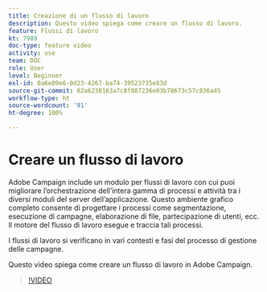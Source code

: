 ```yaml
---
title: Creazione di un flusso di lavoro
description: Questo video spiega come creare un flusso di lavoro.
feature: Flussi di lavoro
kt: 7989
doc-type: feature video
activity: use
team: DOC
role: User
level: Beginner
exl-id: 0a6e09e6-0d23-4267-ba74-39523735e83d
source-git-commit: 02a6238163a7c8f887236e03b78673c57c836a45
workflow-type: ht
source-wordcount: '91'
ht-degree: 100%

---
```


# Creare un flusso di lavoro

Adobe Campaign include un modulo per flussi di lavoro con cui puoi migliorare l’orchestrazione dell’intera gamma di processi e attività tra i diversi moduli del server dell’applicazione. Questo ambiente grafico completo consente di progettare i processi come segmentazione, esecuzione di campagne, elaborazione di file, partecipazione di utenti, ecc. Il motore del flusso di lavoro esegue e traccia tali processi.

I flussi di lavoro si verificano in vari contesti e fasi del processo di gestione delle campagne.

Questo video spiega come creare un flusso di lavoro in Adobe Campaign.

>[!VIDEO](https://video.tv.adobe.com/v/25559?quality=12)
